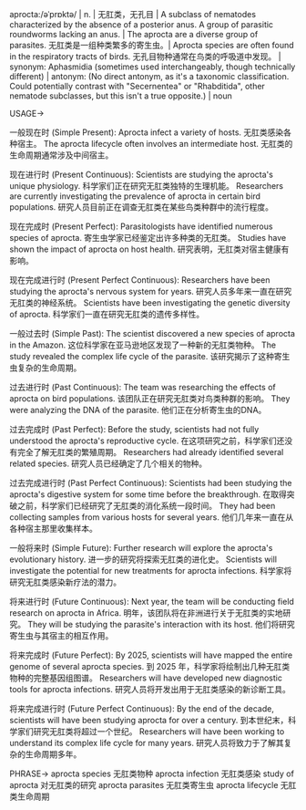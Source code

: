 aprocta:/əˈprɒktə/ | n. | 无肛类，无孔目 | A subclass of nematodes characterized by the absence of a posterior anus.  A group of parasitic roundworms lacking an anus. | The aprocta are a diverse group of parasites. 无肛类是一组种类繁多的寄生虫。|  Aprocta species are often found in the respiratory tracts of birds. 无孔目物种通常在鸟类的呼吸道中发现。 |  synonym: Aphasmidia (sometimes used interchangeably, though technically different) | antonym:  (No direct antonym, as it's a taxonomic classification.  Could potentially contrast with "Secernentea" or "Rhabditida", other nematode subclasses, but this isn't a true opposite.) | noun


USAGE->

一般现在时 (Simple Present):
Aprocta infect a variety of hosts. 无肛类感染各种宿主。
The aprocta lifecycle often involves an intermediate host.  无肛类的生命周期通常涉及中间宿主。


现在进行时 (Present Continuous):
Scientists are studying the aprocta's unique physiology. 科学家们正在研究无肛类独特的生理机能。
Researchers are currently investigating the prevalence of aprocta in certain bird populations. 研究人员目前正在调查无肛类在某些鸟类种群中的流行程度。


现在完成时 (Present Perfect):
Parasitologists have identified numerous species of aprocta. 寄生虫学家已经鉴定出许多种类的无肛类。
Studies have shown the impact of aprocta on host health. 研究表明，无肛类对宿主健康有影响。


现在完成进行时 (Present Perfect Continuous):
Researchers have been studying the aprocta's nervous system for years.  研究人员多年来一直在研究无肛类的神经系统。
Scientists have been investigating the genetic diversity of aprocta. 科学家们一直在研究无肛类的遗传多样性。


一般过去时 (Simple Past):
The scientist discovered a new species of aprocta in the Amazon.  这位科学家在亚马逊地区发现了一种新的无肛类物种。
The study revealed the complex life cycle of the parasite. 该研究揭示了这种寄生虫复杂的生命周期。


过去进行时 (Past Continuous):
The team was researching the effects of aprocta on bird populations. 该团队正在研究无肛类对鸟类种群的影响。
They were analyzing the DNA of the parasite. 他们正在分析寄生虫的DNA。


过去完成时 (Past Perfect):
Before the study, scientists had not fully understood the aprocta's reproductive cycle. 在这项研究之前，科学家们还没有完全了解无肛类的繁殖周期。
Researchers had already identified several related species. 研究人员已经确定了几个相关的物种。


过去完成进行时 (Past Perfect Continuous):
Scientists had been studying the aprocta's digestive system for some time before the breakthrough. 在取得突破之前，科学家们已经研究了无肛类的消化系统一段时间。
They had been collecting samples from various hosts for several years.  他们几年来一直在从各种宿主那里收集样本。


一般将来时 (Simple Future):
Further research will explore the aprocta's evolutionary history.  进一步的研究将探索无肛类的进化史。
Scientists will investigate the potential for new treatments for aprocta infections. 科学家将研究无肛类感染新疗法的潜力。


将来进行时 (Future Continuous):
Next year, the team will be conducting field research on aprocta in Africa. 明年，该团队将在非洲进行关于无肛类的实地研究。
They will be studying the parasite's interaction with its host. 他们将研究寄生虫与其宿主的相互作用。


将来完成时 (Future Perfect):
By 2025, scientists will have mapped the entire genome of several aprocta species. 到 2025 年，科学家将绘制出几种无肛类物种的完整基因组图谱。
Researchers will have developed new diagnostic tools for aprocta infections.  研究人员将开发出用于无肛类感染的新诊断工具。


将来完成进行时 (Future Perfect Continuous):
By the end of the decade, scientists will have been studying aprocta for over a century.  到本世纪末，科学家们研究无肛类将超过一个世纪。
Researchers will have been working to understand its complex life cycle for many years.  研究人员将致力于了解其复杂的生命周期多年。


PHRASE->
aprocta species 无肛类物种
aprocta infection 无肛类感染
study of aprocta 对无肛类的研究
aprocta parasites 无肛类寄生虫
aprocta lifecycle 无肛类生命周期
